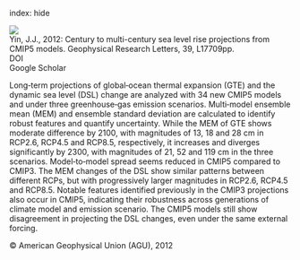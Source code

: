 index: hide

<div class="Citation">
    <div class="Citation-thumb CitationThumb-linked"  data-href="https://doi.org/10.1029/2012gl052947">
      <img src="https://static.claimspace.cloud/climate-study-static/refs/thumbs/13/Yin_2012-thumb.png" />
    </div>

  <div class="Citation-body">
    <div class="Citation-text">Yin, J.J., 2012: Century to multi-century sea level rise projections from CMIP5 models. <span class="Article-journal">Geophysical Research Letters, </span><span class="Article-volume">39, </span>L17709pp.</div>
    <div class="Citation-links">
      <div class="CitationLink" data-href="https://doi.org/10.1029/2012gl052947">
        <div class="CitationLink-icon CitationLink-Doi"></div>
        <div class="CitationLink-text">DOI</div>
      </div>
      <div class="CitationLink" data-href="https://scholar.google.com/scholar?q=10.1029/2012gl052947">
        <div class="CitationLink-icon CitationLink-Scholar"></div>
        <div class="CitationLink-text">Google Scholar</div>
      </div>
    </div>
  </div>
</div>

Long‐term projections of global‐ocean thermal expansion (GTE) and the dynamic sea level (DSL) change are analyzed with 34 new CMIP5 models and under three greenhouse‐gas emission scenarios. Multi‐model ensemble mean (MEM) and ensemble standard deviation are calculated to identify robust features and quantify uncertainty. While the MEM of GTE shows moderate difference by 2100, with magnitudes of 13, 18 and 28 cm in RCP2.6, RCP4.5 and RCP8.5, respectively, it increases and diverges significantly by 2300, with magnitudes of 21, 52 and 119 cm in the three scenarios. Model‐to‐model spread seems reduced in CMIP5 compared to CMIP3. The MEM changes of the DSL show similar patterns between different RCPs, but with progressively larger magnitudes in RCP2.6, RCP4.5 and RCP8.5. Notable features identified previously in the CMIP3 projections also occur in CMIP5, indicating their robustness across generations of climate model and emission scenario. The CMIP5 models still show disagreement in projecting the DSL changes, even under the same external forcing.

<div class="Citation-copy">
&copy; American Geophysical Union (AGU), 2012
</div>